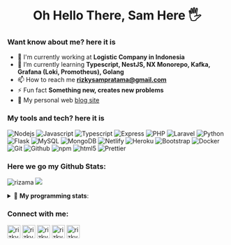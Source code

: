 <h1 align="center">Oh Hello There, Sam Here 🖐️</h1>

### Want know about me? here it is
- 🔭 I'm currently working at **Logistic Company in Indonesia**
- 🌱 I’m currently learning **Typescript, NestJS, NX Monorepo, Kafka, Grafana (Loki, Promotheus), Golang**
- 📫 How to reach me **rizkysampratama@gmail.com**
- ⚡ Fun fact **Something new, creates new problems**
- 👋 My personal web [blog site](https://rizkysamp.web.id/)

### My tools and tech? here it is
<p>
    <img alt="Nodejs" src="https://img.shields.io/badge/Node.js-43853D?style=flat-square&logo=node.js&logoColor=white"/>
    <img alt="Javascript" src="https://img.shields.io/badge/JavaScript-F7DF1E?style=flat-square&logo=javascript&logoColor=black"/>
    <img alt="Typescript" src="https://img.shields.io/badge/TypeScript-007ACC?style=flat-square&logo=typescript&logoColor=white"/>
    <img alt="Express" src="https://img.shields.io/badge/Express.js-404D59?style=flat-square"/>
    <img alt="PHP" src="https://img.shields.io/badge/PHP-777BB4?style=flat-square&logo=php&logoColor=white"/>
    <img alt="Laravel" src="https://img.shields.io/badge/Laravel-FF2D20?style=flat-square&logo=laravel&logoColor=white"/>
    <img alt="Python" src="https://img.shields.io/badge/Python-3776AB?style=flat-square&logo=python&logoColor=white"/>
    <img alt="Flask" src="https://img.shields.io/badge/Flask-000000?style=flat-square&logo=flask&logoColor=white"/>
    <img alt="MySQL" src="https://img.shields.io/badge/MySQL-00000F?style=flat-square&logo=mysql&logoColor=white"/>
    <img alt="MongoDB" src="https://img.shields.io/badge/MongoDB-4EA94B?style=flat-square&logo=mongodb&logoColor=white"/>
    <img alt="Netlify" src="https://img.shields.io/badge/Netlify-00C7B7?style=flat-square&logo=netlify&logoColor=white"/>
    <img alt="Heroku" src="https://img.shields.io/badge/Heroku-430098?style=flat-square&logo=heroku&logoColor=white"/>
    <img alt="Bootstrap" src="https://img.shields.io/badge/Bootstrap-563D7C?style=flat-square&logo=bootstrap&logoColor=white"/>
    <img alt="Docker" src="https://img.shields.io/badge/Docker-1a73e8?style=flat-square&logo=docker&logoColor=white"/>
    <img alt="Git" src="https://img.shields.io/badge/-Git-F05032?style=flat-square&logo=git&logoColor=white" />
    <img alt="Github" src="https://img.shields.io/badge/-Github-2088FF?style=flat-square&logo=github&logoColor=white" />
    <img alt="npm" src="https://img.shields.io/badge/-NPM-CB3837?style=flat-square&logo=npm&logoColor=white" />
    <img alt="html5" src="https://img.shields.io/badge/-HTML5-E34F26?style=flat-square&logo=html5&logoColor=white" />
    <img alt="Prettier" src="https://img.shields.io/badge/-Prettier-F7B93E?style=flat-square&logo=prettier&logoColor=white" />
</p>

### Here we go my Github Stats: 
<p>
<img src="https://github-readme-stats.vercel.app/api?username=rizama&show_icons=true&theme=vue-dark&line_height=27" alt="rizama" />
<img src = "https://github-readme-stats.vercel.app/api/top-langs/?username=rizama&show_icons=true&hide=css,html&theme=vue-dark">
</p>

<details> 
 <summary>🤖 <b>My programming stats</b>: </summary>
<br>

<!--START_SECTION:waka-->
**I'm a Night 🦉** 

```text
🌞 Morning    45 commits     █░░░░░░░░░░░░░░░░░░░░░░░░   6.71% 
🌆 Daytime    178 commits    ██████░░░░░░░░░░░░░░░░░░░   26.53% 
🌃 Evening    419 commits    ███████████████░░░░░░░░░░   62.44% 
🌙 Night      29 commits     █░░░░░░░░░░░░░░░░░░░░░░░░   4.32%

```
📅 **I'm Most Productive on Sunday** 

```text
Monday       76 commits     ██░░░░░░░░░░░░░░░░░░░░░░░   11.33% 
Tuesday      79 commits     ███░░░░░░░░░░░░░░░░░░░░░░   11.77% 
Wednesday    82 commits     ███░░░░░░░░░░░░░░░░░░░░░░   12.22% 
Thursday     79 commits     ███░░░░░░░░░░░░░░░░░░░░░░   11.77% 
Friday       89 commits     ███░░░░░░░░░░░░░░░░░░░░░░   13.26% 
Saturday     102 commits    ███░░░░░░░░░░░░░░░░░░░░░░   15.2% 
Sunday       164 commits    ██████░░░░░░░░░░░░░░░░░░░   24.44%

```


📊 **This Week I Spent My Time On** 

```text
⌚︎ Time Zone: Asia/Jakarta

💬 Programming Languages: 
PHP                      6 hrs 51 mins       ███████████████░░░░░░░░░░   60.09% 
JavaScript               2 hrs 56 mins       ██████░░░░░░░░░░░░░░░░░░░   25.76% 
Blade Template           22 mins             ░░░░░░░░░░░░░░░░░░░░░░░░░   3.29% 
Other                    21 mins             ░░░░░░░░░░░░░░░░░░░░░░░░░   3.2% 
JSON                     18 mins             ░░░░░░░░░░░░░░░░░░░░░░░░░   2.66%

🔥 Editors: 
VS Code                  11 hrs 25 mins      █████████████████████████   100.0%

💻 Operating System: 
Windows                  11 hrs 25 mins      █████████████████████████   100.0%

```

**I Mostly Code in JavaScript** 

```text
JavaScript               22 repos            █████████████░░░░░░░░░░░░   53.66% 
PHP                      5 repos             ███░░░░░░░░░░░░░░░░░░░░░░   12.2% 
Jupyter Notebook         5 repos             ███░░░░░░░░░░░░░░░░░░░░░░   12.2% 
HTML                     4 repos             ██░░░░░░░░░░░░░░░░░░░░░░░   9.76% 
Python                   1 repo              ░░░░░░░░░░░░░░░░░░░░░░░░░   2.44%

```



<!--END_SECTION:waka-->
</details>

### Connect with me:
<p align="left">
<a href="https://twitter.com/rizkysamp" target="blank"><img align="center" src="https://cdn.jsdelivr.net/npm/simple-icons@3.0.1/icons/twitter.svg" alt="rizkysamp" height="30" width="30" /></a>
<a href="https://linkedin.com/in/rizkysamp" target="blank"><img align="center" src="https://cdn.jsdelivr.net/npm/simple-icons@3.0.1/icons/linkedin.svg" alt="rizkysamp" height="30" width="30" /></a>
<a href="https://fb.com/rizkysampratama" target="blank"><img align="center" src="https://cdn.jsdelivr.net/npm/simple-icons@3.0.1/icons/facebook.svg" alt="rizkysampratama" height="30" width="30" /></a>
<a href="https://instagram.com/rizkysamp" target="blank"><img align="center" src="https://cdn.jsdelivr.net/npm/simple-icons@3.0.1/icons/instagram.svg" alt="rizkysamp" height="30" width="30" /></a>  
<a href="https://www.hackerrank.com/rizkysampratama" target="blank"><img align="center" src="https://cdn.jsdelivr.net/npm/simple-icons@3.0.1/icons/hackerrank.svg" alt="rizkysampratama" height="30" width="30" /></a>
</p>
